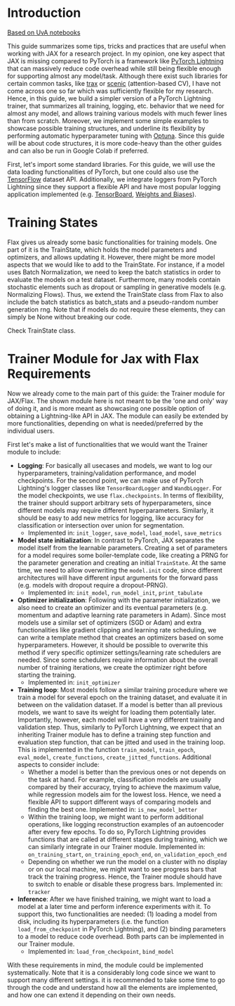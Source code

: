 # Introduction
[Based on UvA notebooks](https://uvadlc-notebooks.readthedocs.io/en/latest/tutorial_notebooks/guide4/Research_Projects_with_JAX.html)

This guide summarizes some tips, tricks and practices that are useful when working with JAX for a research project. In my opinion, one key aspect that JAX is missing compared to PyTorch is a framework like [PyTorch Lightning](https://lightning.ai/docs/pytorch/stable/) that can massively reduce code overhead while still being flexible enough for supporting almost any model/task. Although there exist such libraries for certain common tasks, like [trax](https://github.com/google/trax) or [scenic](https://github.com/google-research/scenic) (attention-based CV), I have not come across one so far which was sufficiently flexible for my research. Hence, in this guide, we build a simpler version of a PyTorch Lightning trainer, that summarizes all training, logging, etc. behavior that we need for almost any model, and allows training various models with much fewer lines than from scratch. Moreover, we implement some simple examples to showcase possible training structures, and underline its flexibility by performing automatic hyperparameter tuning with [Optuna](https://optuna.readthedocs.io/en/stable/index.html). Since this guide will be about code structures, it is more code-heavy than the other guides and can also be run in Google Colab if preferred.

First, let's import some standard libraries. For this guide, we will use the data loading functionalities of PyTorch, but one could also use the [TensorFlow](https://www.tensorflow.org/api_docs/python/tf/data) dataset API. Additionally, we integrate loggers from PyTorch Lightning since they support a flexible API and have most popular logging application implemented (e.g. [TensorBoard](https://www.tensorflow.org/tensorboard), [Weights and Biases](https://wandb.ai/site)).

# Training States
Flax gives us already some basic functionalities for training models. One part of it is the TrainState, which holds the model parameters and optimizers, and allows updating it. However, there might be more model aspects that we would like to add to the TrainState. For instance, if a model uses Batch Normalization, we need to keep the batch statistics in order to evaluate the models on a test dataset. Furthermore, many models contain stochastic elements such as dropout or sampling in generative models (e.g. Normalizing Flows). Thus, we extend the TrainState class from Flax to also include the batch statistics as batch_stats and a pseudo-random number generation rng. Note that if models do not require these elements, they can simply be None without breaking our code.

Check TrainState class.

# Trainer Module for Jax with Flax Requirements

Now we already come to the main part of this guide: the Trainer module for JAX/Flax. The shown module here is not meant to be the 'one and only' way of doing it, and is more meant as showcasing one possible option of obtaining a Lightning-like API in JAX. The module can easily be extended by more functionalities, depending on what is needed/preferred by the individual users.

First let's make a list of functionalities that we would want the Trainer module to include:

* **Logging**: For basically all usecases and models, we want to log our hyperparameters, training/validation performance, and model checkpoints. For the second point, we can make use of PyTorch Lightning's logger classes like `TensorBoardLogger` and `WandbLogger`. For the model checkpoints, we use `flax.checkpoints`. In terms of flexibility, the trainer should support arbitrary sets of hyperparameters, since different models may require different hyperparameters. Similarly, it should be easy to add new metrics for logging, like accuracy for classification or intersection over union for segmentation.
    * Implemented in: `init_logger`, `save_model`, `load_model`, `save_metrics`
* **Model state initialization**: In contrast to PyTorch, JAX separates the model itself from the learnable parameters. Creating a set of parameters for a model requires some boiler-template code, like creating a PRNG for the parameter generation and creating an initial `TrainState`. At the same time, we need to allow overwriting the `model.init` code, since different architectures will have different input arguments for the forward pass (e.g. models with dropout require a dropout-PRNG).
    * Implemented in: `init_model`, `run_model_init`, `print_tabulate`
* **Optimizer initialization**: Following with the parameter initialization, we also need to create an optimizer and its eventual parameters (e.g. momentum and adaptive learning rate parameters in Adam). Since most models use a similar set of optimizers (SGD or Adam) and extra functionalities like gradient clipping and learning rate scheduling, we can write a template method that creates an optimizers based on some hyperparameters. However, it should be possible to overwrite this method if very specific optimizer settings/learning rate schedulers are needed. Since some schedulers require information about the overall number of training iterations, we create the optimizer right before starting the training.
    * Implemented in: `init_optimizer`
* **Training loop**: Most models follow a similar training procedure where we train a model for several epoch on the training dataset, and evaluate it in between on the validation dataset. If a model is better than all previous models, we want to save its weight for loading them potentially later. Importantly, however, each model will have a very different training and validation step. Thus, similarly to PyTorch Lightning, we expect that an inheriting Trainer module has to define a training step function and evaluation step function, that can be jitted and used in the training loop. This is implemented in the function `train_model`, `train_epoch`, `eval_model`, `create_functions`, `create_jitted_functions`. Additional aspects to consider include:
    * Whether a model is better than the previous ones or not depends on the task at hand. For example, classification models are usually compared by their accuracy, trying to achieve the maximum value, while regression models aim for the lowest loss. Hence, we need a flexible API to support different ways of comparing models and finding the best one. Implemented in: `is_new_model_better`
    * Within the training loop, we might want to perform additional operations, like logging reconstruction examples of an autoencoder after every few epochs. To do so, PyTorch Lightning provides functions that are called at different stages during training, which we can similarly integrate in our Trainer module. Implemented in: `on_training_start`, `on_training_epoch_end`, `on_validation_epoch_end`
    * Depending on whether we run the model on a cluster with no display or on our local machine, we might want to see progress bars that track the training progress. Hence, the Trainer module should have to switch to enable or disable these progress bars. Implemented in: `tracker`
* **Inference**: After we have finished training, we might want to load a model at a later time and perform inference experiments with it. To support this, two functionalities are needed: (1) loading a model from disk, including its hyperparameters (i.e. the function `load_from_checkpoint` in PyTorch Lightning), and (2) binding parameters to a model to reduce code overhead. Both parts can be implemented in our Trainer module.
    * Implemented in: `load_from_checkpoint`, `bind_model` 

With these requirements in mind, the module could be implemented systematically. Note that it is a considerably long code since we want to support many different settings. it is recommended to take some time to go through the code and understand how all the elements are implemented, and how one can extend it depending on their own needs.